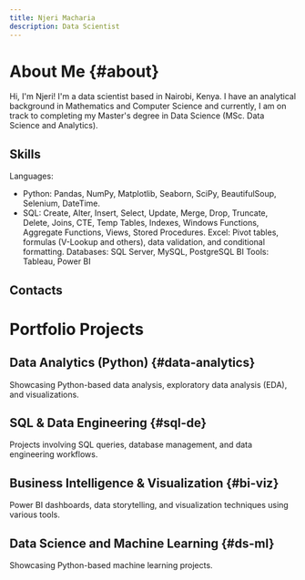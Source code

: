 ```yaml
---
title: Njeri Macharia
description: Data Scientist
---
```


# About Me {#about}
Hi, I'm Njeri!  I'm a data scientist based in Nairobi, Kenya. I have an analytical background in Mathematics and Computer Science and currently, I am on track to completing my Master's degree in Data Science (MSc. Data Science and Analytics).

## Skills

Languages:
- Python: Pandas, NumPy, Matplotlib, Seaborn, SciPy, BeautifulSoup, Selenium, DateTime.
- SQL: Create, Alter, Insert, Select, Update, Merge, Drop, Truncate, Delete, Joins, CTE, Temp Tables, Indexes, Windows Functions, Aggregate Functions, Views, Stored Procedures.
Excel: Pivot tables, formulas (V-Lookup and others), data validation, and conditional formatting.
Databases: SQL Server, MySQL, PostgreSQL
BI Tools: Tableau, Power BI

## Contacts

# Portfolio Projects

## Data Analytics (Python) {#data-analytics}
Showcasing Python-based data analysis, exploratory data analysis (EDA), and visualizations. 

## SQL & Data Engineering {#sql-de}
Projects involving SQL queries, database management, and data engineering workflows.

## Business Intelligence & Visualization {#bi-viz}
Power BI dashboards, data storytelling, and visualization techniques using various tools.

## Data Science and Machine Learning {#ds-ml}
Showcasing Python-based machine learning projects.

